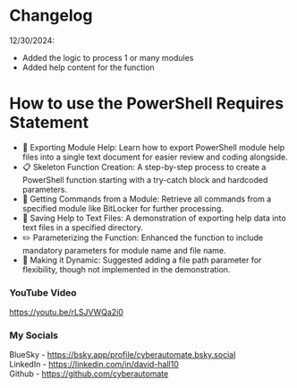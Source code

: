 # Changelog
12/30/2024:
  - Added the logic to process 1 or many modules
  - Added help content for the function

# How to use the PowerShell Requires Statement
- 🎯 Exporting Module Help: Learn how to export PowerShell module help files into a single text document for easier review and coding alongside.
- 📋 Skeleton Function Creation: A step-by-step process to create a PowerShell function starting with a try-catch block and hardcoded parameters.
- 🔄 Getting Commands from a Module: Retrieve all commands from a specified module like BitLocker for further processing.
- 📂 Saving Help to Text Files: A demonstration of exporting help data into text files in a specified directory.
- ✏️ Parameterizing the Function: Enhanced the function to include mandatory parameters for module name and file name.
- 🔧 Making it Dynamic: Suggested adding a file path parameter for flexibility, though not implemented in the demonstration.

### YouTube Video ###
https://youtu.be/rLSJVWQa2i0

### My Socials ###
BlueSky - https://bsky.app/profile/cyberautomate.bsky.social<br/>
LinkedIn - https://linkedin.com/in/david-hall10 <br/>
Github - https://github.com/cyberautomate
